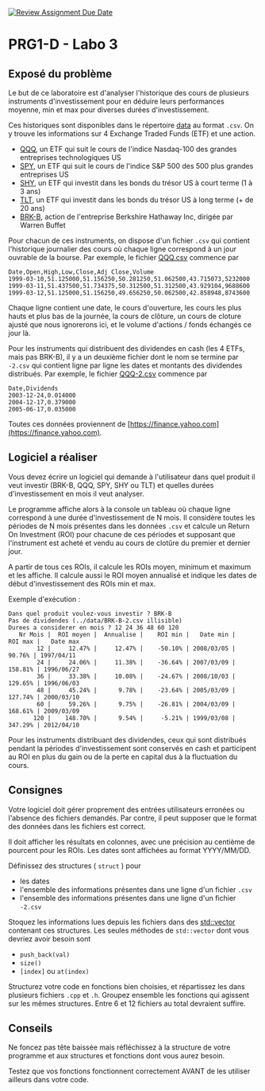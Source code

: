 [![Review Assignment Due Date](https://classroom.github.com/assets/deadline-readme-button-24ddc0f5d75046c5622901739e7c5dd533143b0c8e959d652212380cedb1ea36.svg)](https://classroom.github.com/a/szbdXlWJ)
# PRG1-D - Labo 3

## Exposé du problème

Le but de ce laboratoire est d'analyser l'historique des cours de plusieurs 
instruments d'investissement pour en déduire leurs performances moyenne,
min et max pour diverses durées d'investissement. 

Ces historiques sont disponibles dans le répertoire [data](./data) au format `.csv`. 
On y trouve les informations sur 4 Exchange Traded Funds (ETF) et une action.

- [QQQ](https://finance.yahoo.com/quote/QQQ), un ETF qui suit le cours de l'indice Nasdaq-100 des grandes entreprises technologiques US
- [SPY](https://finance.yahoo.com/quote/SPY), un ETF qui suit le cours de l'indice S&P 500 des 500 plus grandes entreprises US
- [SHY](https://finance.yahoo.com/quote/SHY), un ETF qui investit dans les bonds du trésor US à court terme (1 à 3 ans)
- [TLT](https://finance.yahoo.com/quote/TLT), un ETF qui investit dans les bonds du trésor US à long terme (+ de 20 ans)
- [BRK-B](https://finance.yahoo.com/quote/BRK-B), action de l'entreprise Berkshire Hathaway Inc, dirigée par Warren Buffet

Pour chacun de ces instruments, on dispose d'un fichier `.csv` qui contient l'historique journalier des cours
où chaque ligne correspond à un jour ouvrable de la bourse. Par exemple, le
fichier [QQQ.csv](./data/QQQ.csv) commence par 

~~~
Date,Open,High,Low,Close,Adj Close,Volume
1999-03-10,51.125000,51.156250,50.281250,51.062500,43.715073,5232000
1999-03-11,51.437500,51.734375,50.312500,51.312500,43.929104,9688600
1999-03-12,51.125000,51.156250,49.656250,50.062500,42.858948,8743600
~~~

Chaque ligne contient une date, le cours d'ouverture, les cours les plus hauts
et plus bas de la journée, la cours de clôture, un cours de cloture ajusté 
que nous ignorerons ici, et le volume d'actions / fonds échangés ce 
jour là. 

Pour les instruments qui distribuent des dividendes en cash (les 4 ETFs, mais pas BRK-B),
il y a un deuxième fichier dont le nom se termine par `-2.csv` qui contient
ligne par ligne les dates et montants des dividendes distribués. Par exemple,
le fichier [QQQ-2.csv](./data/QQQ-2.csv) commence par 

~~~
Date,Dividends
2003-12-24,0.014000
2004-12-17,0.379000
2005-06-17,0.035000
~~~

Toutes ces données proviennent de [https://finance.yahoo.com](https://finance.yahoo.com). 

## Logiciel a réaliser 

Vous devez écrire un logiciel qui demande à l'utilisateur dans quel 
produit il veut investir (BRK-B, QQQ, SPY, SHY ou TLT) et quelles 
durées d'investissement en mois il veut analyser.

Le programme affiche alors à la console un tableau où chaque ligne
correspond à une durée d'investissement de N mois. Il considère toutes les 
périodes de N mois présentes dans les données `.csv` et calcule 
un Return On Investment (ROI) pour chacune de ces périodes et supposant 
que l'instrument est acheté et vendu au cours de clotûre du premier et
dernier jour. 

A partir de tous ces ROIs, il calcule les ROIs moyen, minimum et maximum 
et les affiche. Il calcule aussi le ROI moyen annualisé et indique les 
dates de début d'investissement des ROIs min et max. 

Exemple d'exécution :

~~~
Dans quel produit voulez-vous investir ? BRK-B
Pas de dividendes (../data/BRK-B-2.csv illisible)
Durees a considerer en mois ? 12 24 36 48 60 120
   Nr Mois |  ROI moyen |  Annualise |    ROI min |   Date min |    ROI max |   Date max
        12 |     12.47% |     12.47% |    -50.10% | 2008/03/05 |     90.76% | 1997/04/11
        24 |     24.06% |     11.38% |    -36.64% | 2007/03/09 |    158.81% | 1996/06/27
        36 |     33.38% |     10.08% |    -24.67% | 2008/10/03 |    129.65% | 1996/06/03
        48 |     45.24% |      9.78% |    -23.64% | 2005/03/09 |    127.74% | 2000/03/10
        60 |     59.26% |      9.75% |    -26.81% | 2004/03/09 |    168.61% | 2009/03/09
       120 |    148.70% |      9.54% |     -5.21% | 1999/03/08 |    347.29% | 2012/04/10
~~~

Pour les instruments distribuant des dividendes, ceux qui sont distribués
pendant la périodes d'investissement sont conservés en cash et participent
au ROI en plus du gain ou de la perte en capital dus à la fluctuation du cours. 

## Consignes 

Votre logiciel doit gérer proprement des entrées utilisateurs erronées 
ou l'absence des fichiers demandés. Par contre, il peut supposer que 
le format des données dans les fichiers est correct. 

Il doit afficher les résultats en colonnes, avec une précision au 
centième de pourcent pour les ROIs. Les dates sont affichées au 
format YYYY/MM/DD. 

Définissez des structures ( `struct` ) pour 
- les dates
- l'ensemble des informations présentes dans une ligne d'un fichier `.csv`
- l'ensemble des informations présentes dans une ligne d'un fichier `-2.csv` 

Stoquez les informations lues depuis les fichiers dans des [std::vector](https://cplusplus.com/reference/vector/vector/) contenant
ces structures. Les seules méthodes de `std::vector` dont vous devriez avoir besoin sont
- `push_back(val)`
- `size()`
- `[index]` ou `at(index)`

Structurez votre code en fonctions bien choisies, et répartissez les 
dans plusieurs fichiers `.cpp` et `.h`. Groupez ensemble les fonctions 
qui agissent sur les mêmes structures. Entre 6 et 12 fichiers au total 
devraient suffire.

## Conseils

Ne foncez pas tête baissée mais réfléchissez à la structure de votre
programme et aux structures et fonctions dont vous aurez besoin. 

Testez que vos fonctions fonctionnent correctement AVANT de les utiliser
ailleurs dans votre code. 
